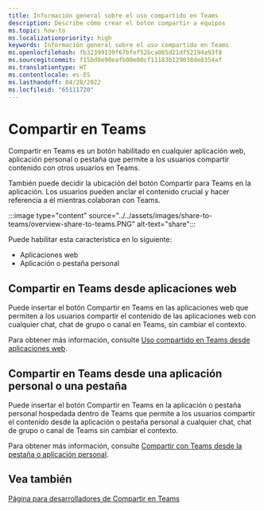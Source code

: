 ```yaml
---
title: Información general sobre el uso compartido en Teams
description: Describe cómo crear el botón compartir a equipos
ms.topic: how-to
ms.localizationpriority: high
keywords: Información general sobre el uso compartido en Teams
ms.openlocfilehash: fb32399139f67bfef52bca085d21df52194a93f8
ms.sourcegitcommit: f15bd0e90eafb00e00cf11183b129038de8354af
ms.translationtype: HT
ms.contentlocale: es-ES
ms.lasthandoff: 04/28/2022
ms.locfileid: "65111720"
---
```

# <a name="share-to-teams"></a>Compartir en Teams

Compartir en Teams es un botón habilitado en cualquier aplicación web, aplicación personal o pestaña que permite a los usuarios compartir contenido con otros usuarios en Teams.

También puede decidir la ubicación del botón Compartir para Teams en la aplicación. Los usuarios pueden anclar el contenido crucial y hacer referencia a él mientras colaboran con Teams.

:::image type="content" source="../../assets/images/share-to-teams/overview-share-to-teams.PNG" alt-text="share":::

Puede habilitar esta característica en lo siguiente:

* Aplicaciones web
* Aplicación o pestaña personal

## <a name="share-to-teams-from-web-apps"></a>Compartir en Teams desde aplicaciones web

Puede insertar el botón Compartir en Teams en las aplicaciones web que permiten a los usuarios compartir el contenido de las aplicaciones web con cualquier chat, chat de grupo o canal en Teams, sin cambiar el contexto.

Para obtener más información, consulte [Uso compartido en Teams desde aplicaciones web](share-to-teams-from-web-apps.md).

## <a name="share-to-teams-from-personal-app-or-tab"></a>Compartir en Teams desde una aplicación personal o una pestaña

Puede insertar el botón Compartir en Teams en la aplicación o pestaña personal hospedada dentro de Teams que permite a los usuarios compartir el contenido desde la aplicación o pestaña personal a cualquier chat, chat de grupo o canal de Teams sin cambiar el contexto.

Para obtener más información, consulte [Compartir con Teams desde la pestaña o aplicación personal](share-to-teams-from-personal-app-or-tab.md).

## <a name="see-also"></a>Vea también

[Página para desarrolladores de Compartir en Teams ](https://developer.microsoft.com/microsoft-teams/share-to-teams#/)
